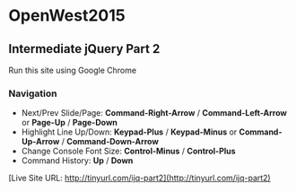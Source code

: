 # OpenWest2015

## Intermediate jQuery Part 2

Run this site using Google Chrome

### Navigation

* Next/Prev Slide/Page: **Command-Right-Arrow** / **Command-Left-Arrow** or **Page-Up** / **Page-Down**
* Highlight Line Up/Down: **Keypad-Plus** / **Keypad-Minus** or **Command-Up-Arrow** / **Command-Down-Arrow**
* Change Console Font Size: **Control-Minus** / **Control-Plus**
* Command History: **Up** / **Down**

[Live Site URL: http://tinyurl.com/ijq-part2](http://tinyurl.com/ijq-part2)
